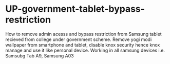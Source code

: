 # UP-government-tablet-bypass-restriction
How to remove admin acesss and bypass restriction from Samsung tablet recieved from college under government scheme.
Remove yogi modi wallpaper from smartphone and tablet, disable knox security hence knox manage and use it like personal device.
Working in all samsung devices i.e. Samsubg Tab A9, Samsung A03
